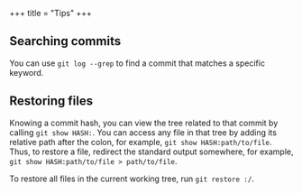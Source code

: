 +++
title = "Tips"
+++

## Searching commits

You can use `git log --grep` to find a commit that matches a specific keyword.

## Restoring files

Knowing a commit hash, you can view the tree related to that commit by calling `git show HASH:`. You can access any file in that tree by adding its relative path after the colon, for example, `git show HASH:path/to/file`. Thus, to restore a file, redirect the standard output somewhere, for example, `git show HASH:path/to/file > path/to/file`.

To restore all files in the current working tree, run `git restore :/`.
